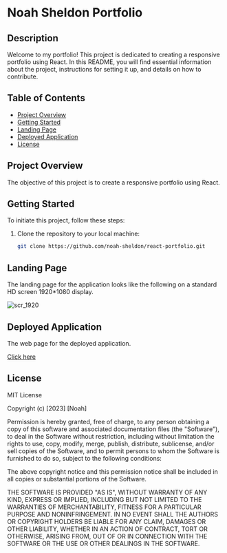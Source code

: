 # Noah Sheldon Portfolio

## Description


Welcome to my portfolio! This project is dedicated to creating a responsive portfolio using React. In this README, you will find essential information about the project, instructions for setting it up, and details on how to contribute.


## Table of Contents

- [Project Overview](#project-overview)
- [Getting Started](#getting-started)
- [Landing Page](#landing-page)
- [Deployed Application](#deployed-application)
- [License](#license)


## Project Overview

The objective of this project is to create a responsive portfolio using React. 


## Getting Started

To initiate this project, follow these steps:

1. Clone the repository to your local machine:

   ```bash
   git clone https://github.com/noah-sheldon/react-portfolio.git
   ```


## Landing Page

The landing page for the application looks like the following on a standard HD screen 1920*1080 display.

![scr_1920](https://github.com/noah-sheldon/react-portfolio/assets/36855642/49461211-00d8-43cc-b35c-019a50c3c902)

## Deployed Application

The web page for the deployed application.

[Click here](https://noah-sheldon.github.io/react-portfolio/)


## License

MIT License

Copyright (c) [2023] [Noah]

Permission is hereby granted, free of charge, to any person obtaining a copy
of this software and associated documentation files (the "Software"), to deal
in the Software without restriction, including without limitation the rights
to use, copy, modify, merge, publish, distribute, sublicense, and/or sell
copies of the Software, and to permit persons to whom the Software is
furnished to do so, subject to the following conditions:

The above copyright notice and this permission notice shall be included in all
copies or substantial portions of the Software.

THE SOFTWARE IS PROVIDED "AS IS", WITHOUT WARRANTY OF ANY KIND, EXPRESS OR
IMPLIED, INCLUDING BUT NOT LIMITED TO THE WARRANTIES OF MERCHANTABILITY,
FITNESS FOR A PARTICULAR PURPOSE AND NONINFRINGEMENT. IN NO EVENT SHALL THE
AUTHORS OR COPYRIGHT HOLDERS BE LIABLE FOR ANY CLAIM, DAMAGES OR OTHER
LIABILITY, WHETHER IN AN ACTION OF CONTRACT, TORT OR OTHERWISE, ARISING FROM,
OUT OF OR IN CONNECTION WITH THE SOFTWARE OR THE USE OR OTHER DEALINGS IN THE
SOFTWARE.
